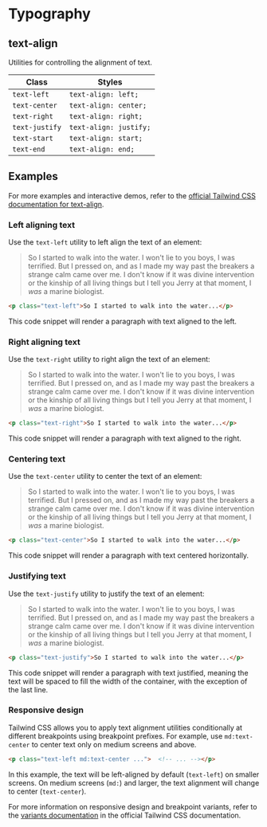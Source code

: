 # Typography

## text-align

Utilities for controlling the alignment of text.

| Class         | Styles                 |
|---------------|------------------------|
| `text-left`   | `text-align: left;`    |
| `text-center` | `text-align: center;`  |
| `text-right`  | `text-align: right;`   |
| `text-justify`| `text-align: justify;` |
| `text-start`  | `text-align: start;`   |
| `text-end`    | `text-align: end;`     |

## Examples

For more examples and interactive demos, refer to the [official Tailwind CSS documentation for text-align](https://tailwindcss.com/docs/text-align#examples).

### Left aligning text

Use the `text-left` utility to left align the text of an element:

> So I started to walk into the water. I won't lie to you boys, I was terrified. But I pressed on, and as I made my way past the breakers a strange calm came over me. I don't know if it was divine intervention or the kinship of all living things but I tell you Jerry at that moment, I _was_ a marine biologist.

```html
<p class="text-left">So I started to walk into the water...</p>
```

This code snippet will render a paragraph with text aligned to the left.

### Right aligning text

Use the `text-right` utility to right align the text of an element:

> So I started to walk into the water. I won't lie to you boys, I was terrified. But I pressed on, and as I made my way past the breakers a strange calm came over me. I don't know if it was divine intervention or the kinship of all living things but I tell you Jerry at that moment, I _was_ a marine biologist.

```html
<p class="text-right">So I started to walk into the water...</p>
```

This code snippet will render a paragraph with text aligned to the right.

### Centering text

Use the `text-center` utility to center the text of an element:

> So I started to walk into the water. I won't lie to you boys, I was terrified. But I pressed on, and as I made my way past the breakers a strange calm came over me. I don't know if it was divine intervention or the kinship of all living things but I tell you Jerry at that moment, I _was_ a marine biologist.

```html
<p class="text-center">So I started to walk into the water...</p>
```

This code snippet will render a paragraph with text centered horizontally.

### Justifying text

Use the `text-justify` utility to justify the text of an element:

> So I started to walk into the water. I won't lie to you boys, I was terrified. But I pressed on, and as I made my way past the breakers a strange calm came over me. I don't know if it was divine intervention or the kinship of all living things but I tell you Jerry at that moment, I _was_ a marine biologist.

```html
<p class="text-justify">So I started to walk into the water...</p>
```

This code snippet will render a paragraph with text justified, meaning the text will be spaced to fill the width of the container, with the exception of the last line.

### Responsive design

Tailwind CSS allows you to apply text alignment utilities conditionally at different breakpoints using breakpoint prefixes. For example, use `md:text-center` to center text only on medium screens and above.

```html
<p class="text-left md:text-center ...">  <!-- ... --></p>
```

In this example, the text will be left-aligned by default (`text-left`) on smaller screens. On medium screens (`md:`) and larger, the text alignment will change to center (`text-center`).

For more information on responsive design and breakpoint variants, refer to the [variants documentation](https://tailwindcss.com/docs/hover-focus-and-other-states) in the official Tailwind CSS documentation.
